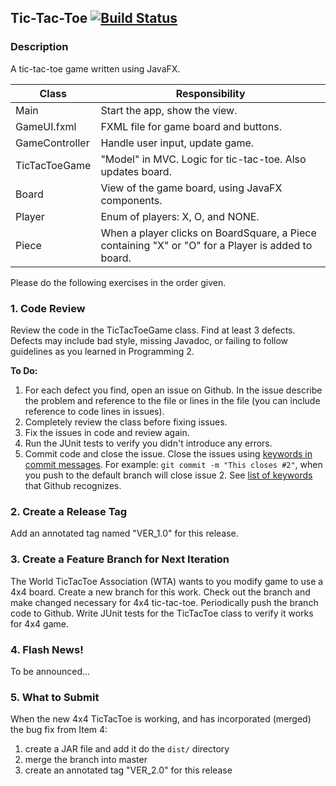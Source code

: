 ## Tic-Tac-Toe [![Build Status](https://travis-ci.com/thanakritfluk/tictactoe.svg?branch=master)](https://travis-ci.com/thanakritfluk/tictactoe)

### Description

A tic-tac-toe game written using JavaFX.

| Class  | Responsibility              |
|--------|-----------------------------|
| Main   | Start the app, show the view. |
| GameUI.fxml | FXML file for game board and buttons. |
| GameController | Handle user input, update game. |
| TicTacToeGame  | "Model" in MVC. Logic for tic-tac-toe. Also updates board. |
| Board          | View of the game board, using JavaFX components. |
| Player         | Enum of players: X, O, and NONE. |
| Piece          | When a player clicks on BoardSquare, a Piece containing "X" or "O" for a Player is added to board. |


Please do the following exercises in the order given.

### 1. Code Review

Review the code in the TicTacToeGame class.
Find at least 3 defects. Defects may include bad style,
missing Javadoc, or failing to follow guidelines as you
learned in Programming 2.

**To Do:** 

1. For each defect you find, open an issue on Github.
In the issue describe the problem and reference to the file
or lines in the file (you can include reference to code lines in issues).
2. Completely review the class before fixing issues.
3. Fix the issues in code and review again.
4. Run the JUnit tests to verify you didn't introduce any errors.
5. Commit code and close the issue.  Close the issues using [keywords in commit messages](https://help.github.com/articles/closing-issues-using-keywords/).  For example: `git commit -m "This closes #2"`, when you push to the default branch will close issue 2.  See [list of keywords](https://help.github.com/articles/closing-issues-using-keywords/) that Github recognizes.

### 2. Create a Release Tag
 
Add an annotated tag named "VER_1.0" for this release.

### 3. Create a Feature Branch for Next Iteration

The World TicTacToe Association (WTA) wants to you modify game to use a 4x4 board.
Create a new branch for this work. 
Check out the branch and make changed necessary for 4x4 tic-tac-toe.
Periodically push the branch code to Github.
Write JUnit tests for the TicTacToe class to verify it works for 4x4 game.

### 4. Flash News!

To be announced...

### 5. What to Submit

When the new 4x4 TicTacToe is working, and has incorporated (merged) the bug fix from Item 4:

1. create a JAR file and add it do the `dist/` directory
2. merge the branch into master
3. create an annotated tag "VER_2.0" for this release
